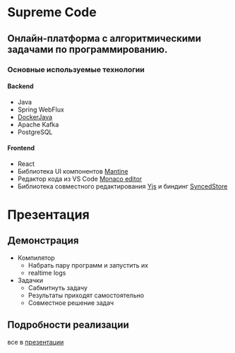 # Supreme Code

## Онлайн-платформа с алгоритмическими задачами по программированию.

### Основные используемые технологии

#### Backend

- Java
- Spring WebFlux
- [DockerJava](https://github.com/docker-java/docker-java)
- Apache Kafka
- PostgreSQL

#### Frontend

- React
- Библиотека UI компонентов [Mantine](https://mantine.dev/)
- Редактор кода из VS Code [Monaco editor](https://github.com/microsoft/monaco-editor)
- Библиотека совместного редактирования [Yjs](https://github.com/yjs/yjs) и
  биндинг [SyncedStore](https://github.com/YousefED/SyncedStore)

# Презентация

## Демонстрация

- Компилятор
    - Набрать пару программ и запустить их
    - realtime logs
- Задачки
    - Сабмитнуть задачу
    - Результаты приходят самостоятельно
    - Совместное решение задач

## Подробности реализации

все в [презентации](presentation-sber.pptx) 